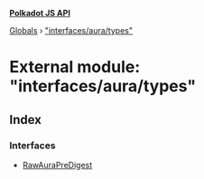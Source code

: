 **[Polkadot JS API](../README.md)**

[Globals](../globals.md) › ["interfaces/aura/types"](_interfaces_aura_types_.md)

# External module: "interfaces/aura/types"

## Index

### Interfaces

* [RawAuraPreDigest](../interfaces/_interfaces_aura_types_.rawaurapredigest.md)